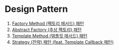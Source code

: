 # Design Pattern

1. [Factory Method (팩토리 메서드) 패턴](https://github.com/ParkJiwoon/practice-codes/tree/master/design_pattern/src/main/java/_01_factory_method)
2. [Abstract Factory (추상 팩토리) 패턴](https://github.com/ParkJiwoon/practice-codes/tree/master/design_pattern/src/main/java/_02_abstract_factory)
3. [Template Method (템플릿 메서드) 패턴](https://github.com/ParkJiwoon/practice-codes/tree/master/design_pattern/src/main/java/template_method)
4. [Strategy (전략) 패턴 (feat. Template Callback 패턴)]([./strategy.md](https://github.com/ParkJiwoon/practice-codes/tree/master/design_pattern/src/main/java/strategy))

